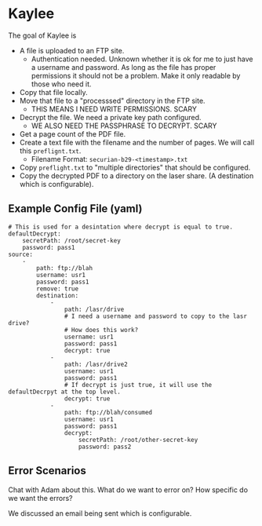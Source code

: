 Kaylee
======

The goal of Kaylee is

* A file is uploaded to an FTP site.
    * Authentication needed. Unknown whether it is ok for me to just have a username and password. As long as the file has proper permissions it should not be a problem. Make it only readable by those who need it.
* Copy that file locally.
* Move that file to a "processsed" directory in the FTP site.
    * THIS MEANS I NEED WRITE PERMISSIONS. SCARY
* Decrypt the file. We need a private key path configured.
    * WE ALSO NEED THE PASSPHRASE TO DECRYPT. SCARY
* Get a page count of the PDF file.
* Create a text file with the filename and the number of pages. We will call this `preflignt.txt`.
    * Filename Format: `securian-b29-<timestamp>.txt`
* Copy `preflight.txt` to "multiple directories" that should be configured.
* Copy the decrypted PDF to a directory on the laser share. (A destination which is configurable).

Example Config File (yaml)
--------------------------

    # This is used for a desintation where decrypt is equal to true.
    defaultDecrypt:
        secretPath: /root/secret-key
        password: pass1
    source:
        -
            path: ftp://blah
            username: usr1
            password: pass1
            remove: true
            destination:
                -
                    path: /lasr/drive
                    # I need a username and password to copy to the lasr drive?
                    # How does this work?
                    username: usr1
                    password: pass1
                    decrypt: true
                -
                    path: /lasr/drive2
                    username: usr1
                    password: pass1
                    # If decrypt is just true, it will use the defaultDecrpyt at the top level.
                    decrypt: true
                -
                    path: ftp://blah/consumed
                    username: usr1
                    password: pass1
                    decrypt:
                        secretPath: /root/other-secret-key
                        password: pass2

Error Scenarios
---------------

Chat with Adam about this. What do we want to error on? How specific do we want the errors?

We discussed an email being sent which is configurable.


